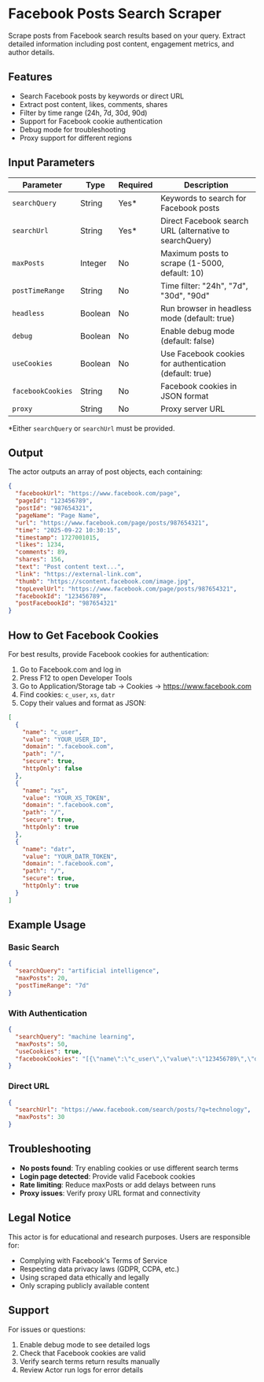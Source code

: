 # Facebook Posts Search Scraper

Scrape posts from Facebook search results based on your query. Extract detailed information including post content, engagement metrics, and author details.

## Features

- Search Facebook posts by keywords or direct URL
- Extract post content, likes, comments, shares
- Filter by time range (24h, 7d, 30d, 90d)
- Support for Facebook cookie authentication
- Debug mode for troubleshooting
- Proxy support for different regions

## Input Parameters

| Parameter | Type | Required | Description |
|-----------|------|----------|-------------|
| `searchQuery` | String | Yes* | Keywords to search for Facebook posts |
| `searchUrl` | String | Yes* | Direct Facebook search URL (alternative to searchQuery) |
| `maxPosts` | Integer | No | Maximum posts to scrape (1-5000, default: 10) |
| `postTimeRange` | String | No | Time filter: "24h", "7d", "30d", "90d" |
| `headless` | Boolean | No | Run browser in headless mode (default: true) |
| `debug` | Boolean | No | Enable debug mode (default: false) |
| `useCookies` | Boolean | No | Use Facebook cookies for authentication (default: true) |
| `facebookCookies` | String | No | Facebook cookies in JSON format |
| `proxy` | String | No | Proxy server URL |

*Either `searchQuery` or `searchUrl` must be provided.

## Output

The actor outputs an array of post objects, each containing:

```json
{
  "facebookUrl": "https://www.facebook.com/page",
  "pageId": "123456789",
  "postId": "987654321", 
  "pageName": "Page Name",
  "url": "https://www.facebook.com/page/posts/987654321",
  "time": "2025-09-22 10:30:15",
  "timestamp": 1727001015,
  "likes": 1234,
  "comments": 89,
  "shares": 156,
  "text": "Post content text...",
  "link": "https://external-link.com",
  "thumb": "https://scontent.facebook.com/image.jpg",
  "topLevelUrl": "https://www.facebook.com/page/posts/987654321",
  "facebookId": "123456789",
  "postFacebookId": "987654321"
}
```

## How to Get Facebook Cookies

For best results, provide Facebook cookies for authentication:

1. Go to Facebook.com and log in
2. Press F12 to open Developer Tools
3. Go to Application/Storage tab → Cookies → https://www.facebook.com
4. Find cookies: `c_user`, `xs`, `datr`
5. Copy their values and format as JSON:

```json
[
  {
    "name": "c_user",
    "value": "YOUR_USER_ID",
    "domain": ".facebook.com",
    "path": "/",
    "secure": true,
    "httpOnly": false
  },
  {
    "name": "xs", 
    "value": "YOUR_XS_TOKEN",
    "domain": ".facebook.com",
    "path": "/",
    "secure": true,
    "httpOnly": true
  },
  {
    "name": "datr",
    "value": "YOUR_DATR_TOKEN", 
    "domain": ".facebook.com",
    "path": "/",
    "secure": true,
    "httpOnly": true
  }
]
```

## Example Usage

### Basic Search
```json
{
  "searchQuery": "artificial intelligence",
  "maxPosts": 20,
  "postTimeRange": "7d"
}
```

### With Authentication
```json
{
  "searchQuery": "machine learning",
  "maxPosts": 50,
  "useCookies": true,
  "facebookCookies": "[{\"name\":\"c_user\",\"value\":\"123456789\",\"domain\":\".facebook.com\",\"path\":\"/\",\"secure\":true,\"httpOnly\":false}]"
}
```

### Direct URL
```json
{
  "searchUrl": "https://www.facebook.com/search/posts/?q=technology",
  "maxPosts": 30
}
```

## Troubleshooting

- **No posts found**: Try enabling cookies or use different search terms
- **Login page detected**: Provide valid Facebook cookies
- **Rate limiting**: Reduce maxPosts or add delays between runs
- **Proxy issues**: Verify proxy URL format and connectivity

## Legal Notice

This actor is for educational and research purposes. Users are responsible for:
- Complying with Facebook's Terms of Service
- Respecting data privacy laws (GDPR, CCPA, etc.)
- Using scraped data ethically and legally
- Only scraping publicly available content

## Support

For issues or questions:
1. Enable debug mode to see detailed logs
2. Check that Facebook cookies are valid
3. Verify search terms return results manually
4. Review Actor run logs for error details
